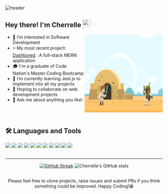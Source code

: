 <img src="https://raw.githubusercontent.com/halfrost/halfrost/master/icons/header_1.png" alt="header"/>

## Hey there! I'm Cherrelle  <img src="https://media.giphy.com/media/hvRJCLFzcasrR4ia7z/giphy.gif" width="25px" height="25px"/>
<img align="right" alt="gif" src="https://raw.githubusercontent.com/amandewatnitrr/amandewatnitrr/main/terminal.gif" width="250" height="250"/>

<ul align="left">
 <li> 👀 I’m interested in Software Development </li>
 <li>⚡ My most recent project: <a href="https://github.com/Cherrelle-Ward/Dashbored" target="_blank">Dashbored</a> : A full-stack MERN application  </li>
<li>🎓 I'm a graduate of Code Nation's Master:Coding Bootcamp</li>
<li>🌱 I’m currently learning Jest.js to implement into all my projects</li> 
<li> 💞️ Hoping to collaborate on web development projects </li>
<li>💬 Ask me about anything you like!</li>
</ul>

 <br>
 <br>
 
## <div> :hammer_and_wrench: Languages and Tools </div>
<div>
<img src="https://camo.githubusercontent.com/b48f1cb7f1747b3bc1ddbb00492baa3baf6fbd9cf4742b41ce8f275dad463b37/68747470733a2f2f696d672e736869656c64732e696f2f62616467652f4a6176615363726970742d3043313131363f6c6f676f3d6a617661736372697074266c6f676f436f6c6f723d463744463145"/> <img src="https://camo.githubusercontent.com/9cc3463149337a4f830d61c42e78d227800659ec4682a6f87daf8d0ed1af091d/68747470733a2f2f696d672e736869656c64732e696f2f62616467652f52656163742d3043313131363f6c6f676f3d7265616374266c6f676f436f6c6f723d363144414642"/> <img src="https://camo.githubusercontent.com/0185dab6281173707adb39d0de9d0b74a4aa9ff0c0b50ea5ece16d8b4192f095/68747470733a2f2f696d672e736869656c64732e696f2f62616467652f48544d4c352d3043313131363f6c6f676f3d68746d6c35266c6f676f436f6c6f723d453334463236"/> <img src="https://camo.githubusercontent.com/1164b70d9e8a91c80a984570b888371e572df52c56e1f1d73136695999808d5e/68747470733a2f2f696d672e736869656c64732e696f2f62616467652f435353332d3043313131363f6c6f676f3d63737333266c6f676f436f6c6f723d313537324236"/> <img src="https://camo.githubusercontent.com/ff367b4dced5d54d20b1595907779e3a55ff81cb9c3b1f02e51585d4ce555b37/68747470733a2f2f696d672e736869656c64732e696f2f62616467652f4d6f6e676f44422d3043313131363f6c6f676f3d6d6f6e676f6462266c6f676f436f6c6f723d343741323438"/> <img src="https://camo.githubusercontent.com/d3a6f96c0068d43cfde0c0173a1e7780359fed63b1c369bb5e867893155c7a4e/68747470733a2f2f696d672e736869656c64732e696f2f62616467652f4d7953514c2d3043313131363f6c6f676f3d6d7973716c266c6f676f436f6c6f723d303037353846"/> <img src="https://camo.githubusercontent.com/1451ffc0c0a5735281925575b6f5f9fe447747cb7ba6d313b933401a814d19d0/68747470733a2f2f696d672e736869656c64732e696f2f62616467652f4e6f64652e6a732d3043313131363f6c6f676f3d6e6f64652e6a73266c6f676f436f6c6f723d333339393333"/> <img src="https://camo.githubusercontent.com/9042272377480a6f35158e120097b50041aebafff7b15e303e7fb8c2a8a64488/68747470733a2f2f696d672e736869656c64732e696f2f62616467652f457870726573732d3043313131363f6c6f676f3d65787072657373266c6f676f436f6c6f723d464646464646"/> <img src="https://camo.githubusercontent.com/331a25ca3ca809f8919e6e592b50b49699f09aaf44ccaa9e02927c7af0e4f526/68747470733a2f2f696d672e736869656c64732e696f2f62616467652f6769742d3043313131363f6c6f676f3d676974266c6f676f436f6c6f723d463035303332"/> <img src="https://camo.githubusercontent.com/eaca6f0a838bb8f9115a99fd334415943ceb252094e3aba0aad867f70625623a/68747470733a2f2f696d672e736869656c64732e696f2f62616467652f4e504d2d3043313131363f6c6f676f3d6e706d266c6f676f436f6c6f723d463744463145"/> <img src="https://camo.githubusercontent.com/5a6cd9c9d6a4b5b788d3fe8115516afd2a63b42e213fedb2b5fb5bcb614f3380/68747470733a2f2f696d672e736869656c64732e696f2f62616467652f5653253230436f64652d3043313131363f6c6f676f3d76697375616c2d73747564696f2d636f6465266c6f676f436f6c6f723d303037414343"/>
</div>
<br>

---

<div align="center">
 
[![GitHub Streak](http://github-readme-streak-stats.herokuapp.com?user=cherrelle-ward&theme=radical&date_format=j%20M%5B%20Y%5D)](https://git.io/streak-stats) 
![Cherrelle's GitHub stats](https://github-readme-stats.vercel.app/api?username=cherrelle-ward&show_icons=true&show_owner=false&theme=radical)
 </div>
 <br>
 <div align="center">
Please feel free to clone projects, raise issues and submit PRs if you think something could be improved. Happy Coding!😁
</div>

  

